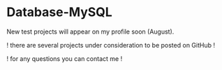 # Database-MySQL
New test projects will appear on my profile soon (August).

! there are several projects under consideration to be posted on GitHub !
 
! for any questions you can contact me ! 
